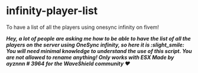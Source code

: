 # infinity-player-list
To have a list of all the players using onesync infinity on fivem!

***Hey, a lot of people are asking me how to be able to have the list of all the players on the server using OneSync infinity, so here it is :slight_smile:
You will need minimal knowledge to understand the use of this script.
You are not allowed to rename anything!
Only works with ESX
Made by ayznnn # 3964 for the WaveShield community :heart:***
